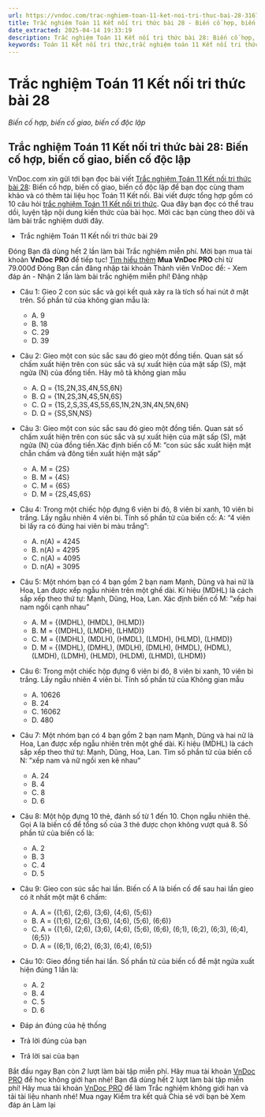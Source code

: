 ```yaml
---
url: https://vndoc.com/trac-nghiem-toan-11-ket-noi-tri-thuc-bai-28-316728
title: Trắc nghiệm Toán 11 Kết nối tri thức bài 28 - Biến cố hợp, biến cố giao, biến cố độc lập - VnDoc.com
date_extracted: 2025-04-14 19:33:19
description: Trắc nghiệm Toán 11 Kết nối tri thức bài 28: Biến cố hợp, biến cố giao, biến cố độc lập được VnDoc.com sưu tầm và xin gửi tới bạn đọc cùng tham khảo nhé.
keywords: Toán 11 Kết nối tri thức,trắc nghiệm toán 11 Kết nối tri thức,toán lớp 11 Kết nối tri thức,trắc nghiệm toán 11 kết nối,toán 11 kết nối,trắc nghiệm toán 11,trắc nghiệm toán 11 kết nối tri thức bài 28,Trắc nghiệm Toán 11 Kết nối tri thức bài 28 Biến cố hợp biến cố giao biến cố độc lập,bài 28 Biến cố hợp biến cố giao biến cố độc lập,Biến cố hợp,biến cố giao,biến cố độc lập
---
```


# Trắc nghiệm Toán 11 Kết nối tri thức bài 28
 _Biến cố hợp, biến cố giao, biến cố độc lập_
## Trắc nghiệm Toán 11 Kết nối tri thức bài 28: Biến cố hợp, biến cố giao, biến cố độc lập
VnDoc.com xin gửi tới bạn đọc bài viết [Trắc nghiệm Toán 11 Kết nối tri thức bài 28](<https://vndoc.com/trac-nghiem-toan-11-ket-noi-tri-thuc-bai-28-316728>): Biến cố hợp, biến cố giao, biến cố độc lập để bạn đọc cùng tham khảo và có thêm tài liệu học Toán 11 Kết nối. Bài viết được tổng hợp gồm có 10 câu hỏi [trắc nghiệm Toán 11 Kết nối tri thức](<https://vndoc.com/test-mon-toan-lop11>). Qua đây bạn đọc có thể trau dồi, luyện tập nội dung kiến thức của bài học. Mời các bạn cùng theo dõi và làm bài trắc nghiệm dưới đây.
  * Trắc nghiệm Toán 11 Kết nối tri thức bài 29

Đóng
Bạn đã dùng hết 2 lần làm bài Trắc nghiệm miễn phí. Mời bạn mua tài khoản **VnDoc PRO** để tiếp tục\! [Tìm hiểu thêm](</pro>)
**Mua VnDoc PRO** chỉ từ 79.000đ
Đóng
Bạn cần đăng nhập tài khoản Thành viên VnDoc để:
\- Xem đáp án
\- Nhận 2 lần làm bài trắc nghiệm miễn phí\!
Đăng nhập 
  * Câu 1:
Gieo 2 con súc sắc và gọi kết quả xảy ra là tích số hai nút ở mặt trên. Số phần tử của không gian mẫu là:
    * A. 9
    * B. 18
    * C. 29
    * D. 39
  * Câu 2:
Gieo một con súc sắc sau đó gieo một đồng tiền. Quan sát số chấm xuất hiện trên con súc sắc và sự xuất hiện của mặt sấp \(S\), mặt ngửa \(N\) của đồng tiền. Hãy mô tả không gian mẫu
    * A. Ω = \{1S,2N,3S,4N,5S,6N\}
    * B. Ω = \{1N,2S,3N,4S,5N,6S\}
    * C. Ω = \{1S,2,S,3S,4S,5S,6S,1N,2N,3N,4N,5N,6N\}
    * D. Ω = \{SS,SN,NS\}
  * Câu 3:
Gieo một con súc sắc sau đó gieo một đồng tiền. Quan sát số chấm xuất hiện trên con súc sắc và sự xuất hiện của mặt sấp \(S\), mặt ngửa \(N\) của đồng tiền.Xác định biến cố M: ”con súc sắc xuất hiện mặt chẵn chấm và đông tiền xuất hiện mặt sấp”
    * A. M = \{2S\}
    * B. M = \{4S\}
    * C. M = \{6S\}
    * D. M = \{2S,4S,6S\}
  * Câu 4:
Trong một chiếc hộp đựng 6 viên bi đỏ, 8 viên bi xanh, 10 viên bi trắng. Lấy ngẫu nhiên 4 viên bi. Tính số phần tử của biến cố: A: “4 viên bi lấy ra có đúng hai viên bi màu trắng”:
    * A. n\(A\) = 4245
    * B. n\(A\) = 4295
    * C. n\(A\) = 4095
    * D. n\(A\) = 3095
  * Câu 5:
Một nhóm bạn có 4 bạn gồm 2 bạn nam Mạnh, Dũng và hai nữ là Hoa, Lan được xếp ngẫu nhiên trên một ghế dài. Kí hiệu \(MDHL\) là cách sắp xếp theo thứ tự: Mạnh, Dũng, Hoa, Lan. Xác định biến cố M: ”xếp hai nam ngồi cạnh nhau”
    * A. M = \{\(MDHL\), \(HMDL\), \(HLMD\)\}
    * B. M = \{\(MDHL\), \(LMDH\), \(LHMD\)\}
    * C. M = \{\(MDHL\), \(MDLH\), \(HMDL\), \(LMDH\), \(HLMD\), \(LHMD\)\}
    * D. M = \{\(MDHL\), \(DMHL\), \(MDLH\), \(DMLH\), \(HMDL\), \(HDML\), \(LMDH\), \(LDMH\), \(HLMD\), \(HLDM\), \(LHMD\), \(LHDM\)\}
  * Câu 6:
Trong một chiếc hộp đựng 6 viên bi đỏ, 8 viên bi xanh, 10 viên bi trắng. Lấy ngẫu nhiên 4 viên bi. Tính số phần tử của Không gian mẫu
    * A. 10626
    * B. 24
    * C. 16062
    * D. 480
  * Câu 7:
Một nhóm bạn có 4 bạn gồm 2 bạn nam Mạnh, Dũng và hai nữ là Hoa, Lan được xếp ngẫu nhiên trên một ghế dài. Kí hiệu \(MDHL\) là cách sắp xếp theo thứ tự: Mạnh, Dũng, Hoa, Lan. Tìm số phần tử của biến cố N: ”xếp nam và nữ ngồi xen kẽ nhau”
    * A. 24
    * B. 4
    * C. 8
    * D. 6
  * Câu 8:
Một hộp đựng 10 thẻ, đánh số từ 1 đến 10. Chọn ngẫu nhiên thẻ. Gọi A là biến cố để tổng số của 3 thẻ được chọn không vượt quá 8. Số phần tử của biến cố là:
    * A. 2
    * B. 3
    * C. 4
    * D. 5
  * Câu 9:
Gieo con súc sắc hai lần. Biến cố A là biến cố để sau hai lần gieo có ít nhất một mặt 6 chấm:
    * A. A = \{\(1;6\), \(2;6\), \(3;6\), \(4;6\), \(5;6\)\}
    * B. A = \{\(1;6\), \(2;6\), \(3;6\), \(4;6\), \(5;6\), \(6;6\)\}
    * C. A = \{\(1;6\), \(2;6\), \(3;6\), \(4;6\), \(5;6\), \(6;6\), \(6;1\), \(6;2\), \(6;3\), \(6;4\), \(6;5\)\}
    * D. A = \{\(6;1\), \(6;2\), \(6;3\), \(6;4\), \(6;5\)\}
  * Câu 10:
Gieo đồng tiền hai lần. Số phần tử của biến cố để mặt ngửa xuất hiện đúng 1 lần là:
    * A. 2
    * B. 4
    * C. 5
    * D. 6

  * Đáp án đúng của hệ thống
  * Trả lời đúng của bạn
  * Trả lời sai của bạn

Bắt đầu ngay
Bạn còn _2_ lượt làm bài tập miễn phí. Hãy mua tài khoản [VnDoc PRO](</pro>) để học không giới hạn nhé\!  Bạn đã dùng hết 2 lượt làm bài tập miễn phí\! Hãy mua tài khoản [VnDoc PRO](</pro>) để làm Trắc nghiệm không giới hạn và tải tài liệu nhanh nhé\!  Mua ngay
Kiểm tra kết quả Chia sẻ với bạn bè Xem đáp án Làm lại
